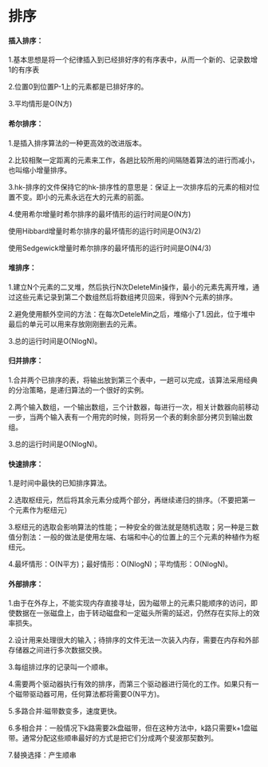 # 排序

#### 插入排序：

1.基本思想是将一个纪律插入到已经排好序的有序表中，从而一个新的、记录数增1的有序表

2.位置0到位置P-1上的元素都是已排好序的。

3.平均情形是O(N方)

#### 希尔排序：

1.是插入排序算法的一种更高效的改进版本。

2.比较相聚一定距离的元素来工作，各趟比较所用的间隔随着算法的进行而减小，也叫缩小增量排序。

3.hk-排序的文件保持它的hk-排序性的意思是：保证上一次排序后的元素的相对位置不变。即小的元素永远在大的元素的前面。

4.使用希尔增量时希尔排序的最坏情形的运行时间是O(N方)

使用Hibbard增量时希尔排序的最坏情形的运行时间是O(N3/2)

使用Sedgewick增量时希尔排序的最坏情形的运行时间是O(N4/3)

#### 堆排序：

1.建立N个元素的二叉堆，然后执行N次DeleteMin操作，最小的元素先离开堆，通过这些元素记录到第二个数组然后将数组拷贝回来，得到N个元素的排序。

2.避免使用额外空间的方法：在每次DeteleMin之后，堆缩小了1.因此，位于堆中最后的单元可以用来存放刚刚删去的元素。

3.总的运行时间是O(NlogN)。

#### 归并排序：

1.合并两个已排序的表，将输出放到第三个表中，一趟可以完成，该算法采用经典的分治策略，是递归算法的一个很好的实例。

2.两个输入数组，一个输出数组，三个计数器，每进行一次，相关计数器向前移动一步，当两个输入表有一个用完的时候，则将另一个表的剩余部分拷贝到输出数组。

3.总的运行时间是O(NlogN)。

#### 快速排序：

1.是时间中最快的已知排序算法。

2.选取枢纽元，然后将其余元素分成两个部分，再继续递归的排序。（不要把第一个元素作为枢纽元）

3.枢纽元的选取会影响算法的性能；一种安全的做法就是随机选取；另一种是三数值分割法：一般的做法是使用左端、右端和中心的位置上的三个元素的种植作为枢纽元。

4.最坏情形：O(N平方)；最好情形：O(NlogN)；平均情形：O(NlogN)。

#### 外部排序：

1.由于在外存上，不能实现内存直接寻址，因为磁带上的元素只能顺序的访问，即使数据在一张磁盘上，由于转动磁盘和一定磁头所需的延迟，仍然存在实际上的效率损失。

2.设计用来处理很大的输入；待排序的文件无法一次装入内存，需要在内存和外部存储器之间进行多次数据交换。

3.每组排过序的记录叫一个顺串。

4.需要两个驱动器执行有效的排序，而第三个驱动器进行简化的工作。如果只有一个磁带驱动器可用，任何算法都将需要O(N平方)。

5.多路合并:磁带数变多，速度更快。

6.多相合并：一般情况下k路需要2k盘磁带，但在这种方法中，k路只需要k+1盘磁带。通常分配这些顺串最好的方式是把它们分成两个斐波那契数列。

7.替换选择：产生顺串